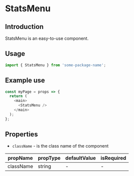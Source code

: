 # StatsMenu

<!-- STORY -->

## Introduction

StatsMenu is an easy-to-use component.

## Usage

```javascript
import { StatsMenu } from 'some-package-name';
```

## Example use

```javascript
const myPage = props => {
  return (
    <main>
      <StatsMenu />
    </main>
  );
};
```

## Properties

- `className` - is the class name of the component

| propName  | propType | defaultValue | isRequired |
| --------- | -------- | ------------ | ---------- |
| className | string   | -            | -          |
